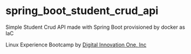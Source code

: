 # spring_boot_student_crud_api

Simple Student Crud API made with Spring Boot provisioned by docker as IaC


Linux Experience Bootcamp by [Digital Innovation One, Inc](https://dio.me)



